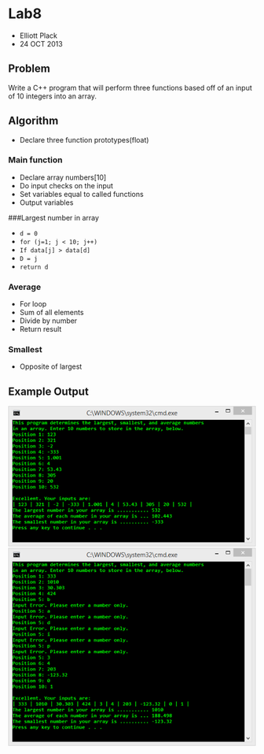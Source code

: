 Lab8
====
- Elliott Plack
- 24 OCT 2013

## Problem
Write a C++ program that will perform three functions based off of an input of 10 integers into an array.

## Algorithm
- Declare three function prototypes(float)

### Main function
- Declare array numbers[10]
- Do input checks on the input
- Set variables equal to called functions
- Output variables

###Largest number in array
- `d = 0`
- `for (j=1; j < 10; j++)`
- `If data[j] > data[d]`
- `D = j`
- `return d`

### Average
- For loop
- Sum of all elements
- Divide by number
- Return result

### Smallest
- Opposite of largest

## Example Output
![output with no errors](/output/output_noerrors.png)
![output with error checks](/output/output_error_check.png)